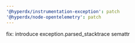 ```yaml
---
'@hyperdx/instrumentation-exception': patch
'@hyperdx/node-opentelemetry': patch
---
```


fix: introduce exception.parsed_stacktrace semattr
